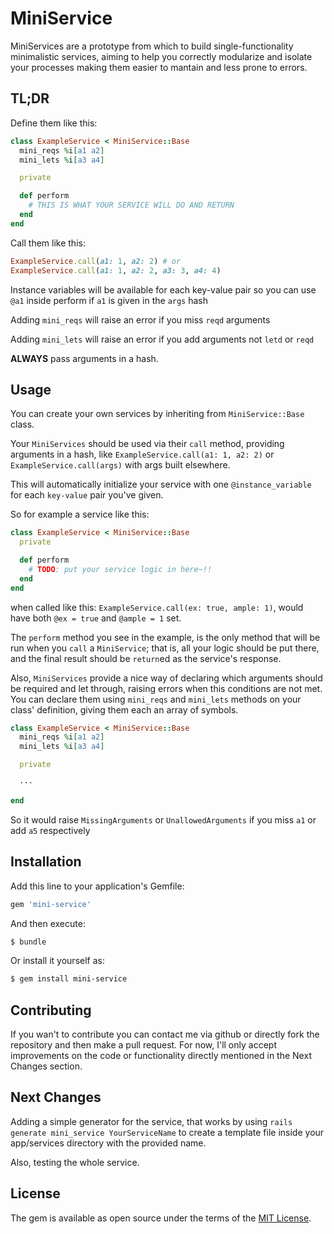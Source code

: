 # MiniService
MiniServices are a prototype from which to build single-functionality
minimalistic services, aiming to
help you correctly modularize and isolate your processes making them easier to
mantain and less prone to
errors.

## TL;DR
Define them like this:
```ruby
class ExampleService < MiniService::Base
  mini_reqs %i[a1 a2]
  mini_lets %i[a3 a4]

  private

  def perform
    # THIS IS WHAT YOUR SERVICE WILL DO AND RETURN
  end
end
```

Call them like this:
```ruby
ExampleService.call(a1: 1, a2: 2) # or
ExampleService.call(a1: 1, a2: 2, a3: 3, a4: 4)

```
Instance variables will be available for each key-value pair
so you can use `@a1` inside perform if `a1` is given in the `args` hash

Adding `mini_reqs` will raise an error if you miss `reqd` arguments

Adding `mini_lets` will raise an error if you add arguments not `letd` or `reqd`

**ALWAYS** pass arguments in a hash.

## Usage
You can create your own services by inheriting from `MiniService::Base` class.

Your `MiniServices` should be used via their `call` method, providing arguments
in a hash, like
`ExampleService.call(a1: 1, a2: 2)` or `ExampleService.call(args)` with args
built elsewhere.

This will automatically initialize your service with one `@instance_variable`
for each `key-value` pair
you've given.

So for example a service like this:
```ruby
class ExampleService < MiniService::Base
  private

  def perform
    # TODO: put your service logic in here~!!
  end
end
```

when called like this: `ExampleService.call(ex: true, ample: 1)`, would have
both `@ex = true` and
`@ample = 1` set.

The `perform` method you see in the example, is the only method that will be
run when you `call` a
`MiniService`; that is, all your logic should be put there, and the final
result should be `return`ed as the
service's response.

Also, `MiniServices` provide a nice way of declaring which arguments should be
required and let through, raising errors when this conditions are not met.
You can declare them using `mini_reqs` and `mini_lets` methods on your class'
definition, giving them each an array of symbols.

```ruby
class ExampleService < MiniService::Base
  mini_reqs %i[a1 a2]
  mini_lets %i[a3 a4]

  private

  ···

end
```

So it would raise `MissingArguments` or `UnallowedArguments` if you miss `a1`
or add `a5` respectively

## Installation
Add this line to your application's Gemfile:

```ruby
gem 'mini-service'
```

And then execute:
```bash
$ bundle
```

Or install it yourself as:
```bash
$ gem install mini-service
```

## Contributing
If you wan't to contribute you can contact me via github or directly fork the
repository and then make a
pull request.
For now, I'll only accept improvements on the code or functionality directly
mentioned in the Next Changes
section.

## Next Changes
Adding a simple generator for the service, that works by using
`rails generate mini_service YourServiceName`
to create a template file inside your app/services
directory with the provided name.

Also, testing the whole service.

## License
The gem is available as open source under the terms of the
[MIT License](https://opensource.org/licenses/MIT).
